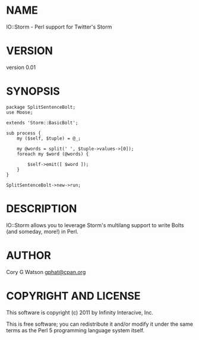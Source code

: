 # NAME

IO::Storm - Perl support for Twitter's Storm

# VERSION

version 0.01

# SYNOPSIS

    package SplitSentenceBolt;
    use Moose;

    extends 'Storm::BasicBolt';

    sub process {
        my ($self, $tuple) = @_;

        my @words = split(' ', $tuple->values->[0]);
        foreach my $word (@words) {

            $self->emit([ $word ]);
        }
    }

    SplitSentenceBolt->new->run;

# DESCRIPTION

IO::Storm allows you to leverage Storm's multilang support to write Bolts
(and someday, more!) in Perl.

# AUTHOR

Cory G Watson <gphat@cpan.org>

# COPYRIGHT AND LICENSE

This software is copyright (c) 2011 by Infinity Interacive, Inc.

This is free software; you can redistribute it and/or modify it under
the same terms as the Perl 5 programming language system itself.